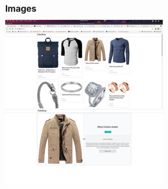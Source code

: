 # Images

<img src="https://github.com/kbiits/learn-redux-thunk/blob/master/images/Screenshot_20210706_214117.png" />

<img src="https://github.com/kbiits/learn-redux-thunk/blob/master/images/Screenshot_20210706_214345.png" />
